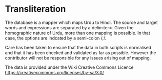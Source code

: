 # Transliteration
The database is a mapper which maps Urdu to Hindi. The source and target words and expressions are separated by a delimiter=. Given the homographic nature of Urdu, more than one mapping is possible. In that case, the options are indcated by a semi-colon /;/. 

Care has been taken to ensure that the data in both scripts is normalised and that it has been checked and validated as far as possible. However the contributor will not be responsible for any issues arising out of mapping.

The data is provided under the Wiki Creative Commons Licence https://creativecommons.org/licenses/by-sa/3.0/
